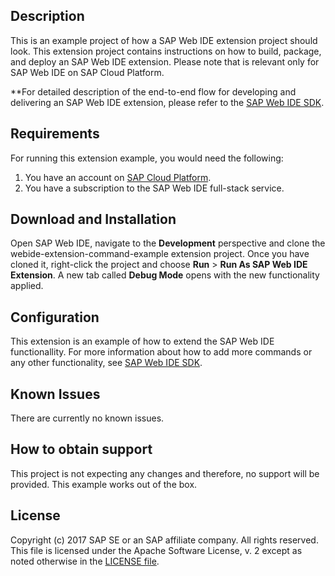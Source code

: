 ## Description

This is an example project of how a SAP Web IDE extension project should look. This extension project contains instructions on how to build, package, and deploy an SAP Web IDE extension. Please note that is relevant only for SAP Web IDE on SAP Cloud Platform.

**For detailed description of the end-to-end flow for developing and delivering an SAP Web IDE extension, please refer to the [SAP Web IDE SDK](https://sdk-sapwebide.dispatcher.hana.ondemand.com/index.html#/topic/4a5a02764ba445cc95fafbbed3235d6e).

## Requirements

For running this extension example, you would need the following:
1. You have an account on [SAP Cloud Platform](https://cloudplatform.sap.com/index.html).
2. You have a subscription to the SAP Web IDE full-stack service.

## Download and Installation

Open SAP Web IDE, navigate to the **Development** perspective and clone the webide-extension-command-example extension project. Once you have cloned it, right-click the project and choose **Run** > **Run As SAP Web IDE Extension**.
A new tab called **Debug Mode** opens with the new functionality applied.

## Configuration

This extension is an example of how to extend the SAP Web IDE functionallity. For more information about how to add more commands or any other functionality, see [SAP Web IDE SDK](https://sdk-sapwebide.dispatcher.hana.ondemand.com/index.html#/topic/4a5a02764ba445cc95fafbbed3235d6e).

## Known Issues

There are currently no known issues.

## How to obtain support

This project is not expecting any changes and therefore, no support will be provided. This example works out of the box.

## License

Copyright (c) 2017 SAP SE or an SAP affiliate company. All rights reserved.
This file is licensed under the Apache Software License, v. 2 except as noted otherwise in the [LICENSE file](./LICENSE).
